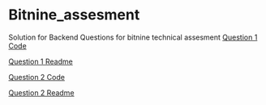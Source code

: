 # Bitnine_assesment
Solution for Backend Questions for bitnine technical assesment
[Question 1 Code](https://github.com/Mohamedyasserhelmy/Bitnine_assesment/blob/master/Question1/question1_answer.c)

[Question 1 Readme](https://github.com/Mohamedyasserhelmy/Bitnine_assesment/blob/master/Question1/Question1Readme.md)



[Question 2 Code]([https://github.com/Mohamedyasserhelmy/Bitnine_assesment/blob/master/Question1/Question1Readme.md])

[Question 2 Readme]([https://github.com/Mohamedyasserhelmy/Bitnine_assesment/blob/master/Question1/Question1Readme.md])
